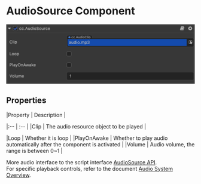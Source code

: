 # AudioSource Component

![](audio/audiosource.png)

## Properties

|Property          | Description                                                    |

|:--                 | :--                                                                     |
|Clip                | The audio resource object to be played                                           |

|Loop                | Whether it is loop                                                      |
|PlayOnAwake         | Whether to play audio automatically after the component is activated    |
|Volume              | Audio volume, the range is between 0~1                                  |

More audio interface to the script interface [AudioSource API](../../../api/en/classes/component_audio.audiosource.html).  
For specific playback controls, refer to the document [Audio System Overview](./overview.md).
